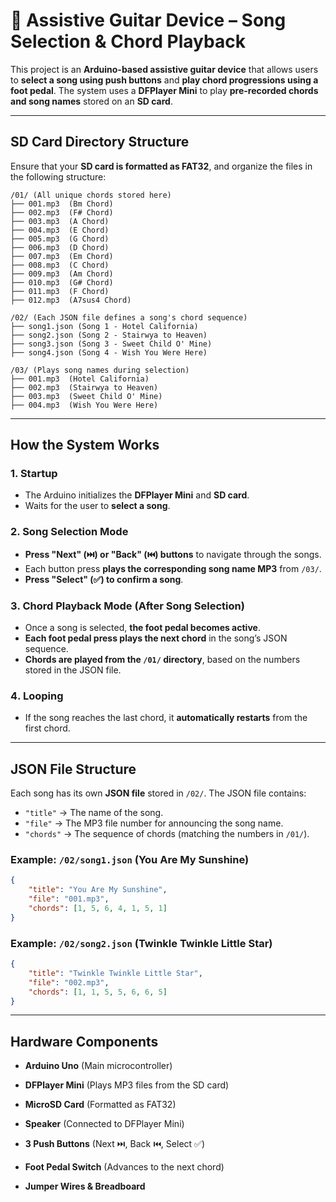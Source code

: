 # 🎸 Assistive Guitar Device – Song Selection & Chord Playback  

This project is an **Arduino-based assistive guitar device** that allows users to **select a song using push buttons** and **play chord progressions using a foot pedal**. The system uses a **DFPlayer Mini** to play **pre-recorded chords and song names** stored on an **SD card**.

---

## SD Card Directory Structure  

Ensure that your **SD card is formatted as FAT32**, and organize the files in the following structure:

```
/01/ (All unique chords stored here)
├── 001.mp3  (Bm Chord)
├── 002.mp3  (F# Chord)
├── 003.mp3  (A Chord)
├── 004.mp3  (E Chord)
├── 005.mp3  (G Chord)
├── 006.mp3  (D Chord)
├── 007.mp3  (Em Chord)
├── 008.mp3  (C Chord)
├── 009.mp3  (Am Chord)
├── 010.mp3  (G# Chord)
├── 011.mp3  (F Chord)
├── 012.mp3  (A7sus4 Chord)

/02/ (Each JSON file defines a song's chord sequence)
├── song1.json (Song 1 - Hotel California)
├── song2.json (Song 2 - Stairwya to Heaven)
├── song3.json (Song 3 - Sweet Child O' Mine)
├── song4.json (Song 4 - Wish You Were Here)

/03/ (Plays song names during selection)
├── 001.mp3  (Hotel California)
├── 002.mp3  (Stairwya to Heaven)
├── 003.mp3  (Sweet Child O' Mine)
├── 004.mp3  (Wish You Were Here)

```

---

## How the System Works  

### 1️. Startup  
- The Arduino initializes the **DFPlayer Mini** and **SD card**.  
- Waits for the user to **select a song**.  

### 2️. Song Selection Mode  
- **Press "Next" (⏭️) or "Back" (⏮️) buttons** to navigate through the songs.  
- Each button press **plays the corresponding song name MP3** from `/03/`.  
- **Press "Select" (✅) to confirm a song**.  

### 3️. Chord Playback Mode (After Song Selection)  
- Once a song is selected, **the foot pedal becomes active**.  
- **Each foot pedal press plays the next chord** in the song’s JSON sequence.  
- **Chords are played from the `/01/` directory**, based on the numbers stored in the JSON file.  

### 4️. Looping  
- If the song reaches the last chord, it **automatically restarts** from the first chord.  

---

## JSON File Structure  
Each song has its own **JSON file** stored in `/02/`. The JSON file contains:  

- `"title"` → The name of the song.  
- `"file"` → The MP3 file number for announcing the song name.  
- `"chords"` → The sequence of chords (matching the numbers in `/01/`).  

### Example: **`/02/song1.json` (You Are My Sunshine)**
```json
{
    "title": "You Are My Sunshine",
    "file": "001.mp3",
    "chords": [1, 5, 6, 4, 1, 5, 1]
}
```

### Example: **`/02/song2.json` (Twinkle Twinkle Little Star)**
```json
{
    "title": "Twinkle Twinkle Little Star",
    "file": "002.mp3",
    "chords": [1, 1, 5, 5, 6, 6, 5]
}
```

---

## Hardware Components
- **Arduino Uno** (Main microcontroller)

- **DFPlayer Mini** (Plays MP3 files from the SD card)

- **MicroSD Card** (Formatted as FAT32)

- **Speaker** (Connected to DFPlayer Mini)

- **3 Push Buttons** (Next ⏭️, Back ⏮️, Select ✅)

- **Foot Pedal Switch** (Advances to the next chord)

- **Jumper Wires & Breadboard**